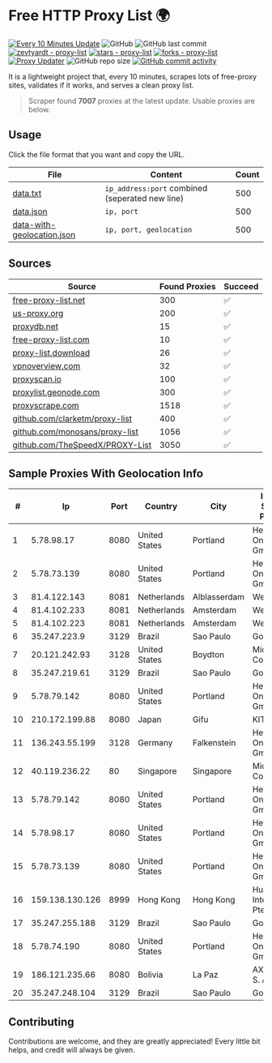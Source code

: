 
# Free HTTP Proxy List 🌍

[![Every 10 Minutes Update](https://github.com/mertguvencli/http-proxy-list/actions/workflows/main.yml/badge.svg?branch=main)](https://github.com/mertguvencli/http-proxy-list/actions/workflows/main.yml)
![GitHub](https://img.shields.io/github/license/mertguvencli/http-proxy-list)
![GitHub last commit](https://img.shields.io/github/last-commit/mertguvencli/http-proxy-list)
[![zevtyardt - proxy-list](https://img.shields.io/static/v1?label=zevtyardt&message=proxy-list&color=blue&logo=github)](https://github.com/zevtyardt/proxy-list "Go to GitHub repo")
[![stars - proxy-list](https://img.shields.io/github/stars/zevtyardt/proxy-list?style=social)](https://github.com/zevtyardt/proxy-list)
[![forks - proxy-list](https://img.shields.io/github/forks/zevtyardt/proxy-list?style=social)](https://github.com/zevtyardt/proxy-list)
[![Proxy Updater](https://github.com/zevtyardt/proxy-list/workflows/Proxy%20Updater/badge.svg)](https://github.com/zevtyardt/proxy-list/actions?query=workflow:"Proxy+Updater")
![GitHub repo size](https://img.shields.io/github/repo-size/zevtyardt/proxy-list)
[![GitHub commit activity](https://img.shields.io/github/commit-activity/m/zevtyardt/proxy-list?logo=commits)](https://github.com/zevtyardt/proxy-list/commits/main)

It is a lightweight project that, every 10 minutes, scrapes lots of free-proxy sites, validates if it works, and serves a clean proxy list.

> Scraper found **7007** proxies at the latest update. Usable proxies are below.

## Usage

Click the file format that you want and copy the URL.

|File|Content|Count|
|----|-------|-----|
|[data.txt](https://raw.githubusercontent.com/mertguvencli/http-proxy-list/main/proxy-list/data.txt)|`ip_address:port` combined (seperated new line)|500|
|[data.json](https://raw.githubusercontent.com/mertguvencli/http-proxy-list/main/proxy-list/data.json)|`ip, port`|500|
|[data-with-geolocation.json](https://raw.githubusercontent.com/mertguvencli/http-proxy-list/main/proxy-list/data-with-geolocation.json)|`ip, port, geolocation`|500|

## Sources

|Source|Found Proxies|Succeed|
|------|-------------|-------|
|[free-proxy-list.net](https://free-proxy-list.net)|300|✅|
|[us-proxy.org](https://www.us-proxy.org)|200|✅|
|[proxydb.net](http://proxydb.net)|15|✅|
|[free-proxy-list.com](https://free-proxy-list.com/?page=&port=&type%5B%5D=http&type%5B%5D=https&up_time=0&search=Search)|10|✅|
|[proxy-list.download](https://www.proxy-list.download/HTTP)|26|✅|
|[vpnoverview.com](https://vpnoverview.com/privacy/anonymous-browsing/free-proxy-servers)|32|✅|
|[proxyscan.io](https://www.proxyscan.io)|100|✅|
|[proxylist.geonode.com](https://proxylist.geonode.com/api/proxy-list?limit=300&page=1&sort_by=lastChecked&sort_type=desc&protocols=http,https)|300|✅|
|[proxyscrape.com](https://api.proxyscrape.com/v2/?request=displayproxies&protocol=http&timeout=10000&country=all&ssl=all&anonymity=all)|1518|✅|
|[github.com/clarketm/proxy-list](https://raw.githubusercontent.com/clarketm/proxy-list/master/proxy-list-raw.txt)|400|✅|
|[github.com/monosans/proxy-list](https://raw.githubusercontent.com/monosans/proxy-list/main/proxies/http.txt)|1056|✅|
|[github.com/TheSpeedX/PROXY-List](https://raw.githubusercontent.com/TheSpeedX/PROXY-List/master/http.txt)|3050|✅|


## Sample Proxies With Geolocation Info

|#|Ip|Port|Country|City|Internet Service Provider|
|-|--|----|-------|----|-------------------------|
|1|5.78.98.17|8080|United States|Portland|Hetzner Online GmbH|
|2|5.78.73.139|8080|United States|Portland|Hetzner Online GmbH|
|3|81.4.122.143|8081|Netherlands|Alblasserdam|WeservIT|
|4|81.4.102.233|8081|Netherlands|Amsterdam|WeservIT|
|5|81.4.102.223|8081|Netherlands|Amsterdam|WeservIT|
|6|35.247.223.9|3129|Brazil|Sao Paulo|Google LLC|
|7|20.121.242.93|3128|United States|Boydton|Microsoft Corporation|
|8|35.247.219.61|3129|Brazil|Sao Paulo|Google LLC|
|9|5.78.79.142|8080|United States|Portland|Hetzner Online GmbH|
|10|210.172.199.88|8080|Japan|Gifu|KITAGATA|
|11|136.243.55.199|3128|Germany|Falkenstein|Hetzner Online GmbH|
|12|40.119.236.22|80|Singapore|Singapore|Microsoft Corporation|
|13|5.78.79.142|8080|United States|Portland|Hetzner Online GmbH|
|14|5.78.98.17|8080|United States|Portland|Hetzner Online GmbH|
|15|5.78.73.139|8080|United States|Portland|Hetzner Online GmbH|
|16|159.138.130.126|8999|Hong Kong|Hong Kong|Huawei International Pte. Ltd.|
|17|35.247.255.188|3129|Brazil|Sao Paulo|Google LLC|
|18|5.78.74.190|8080|United States|Portland|Hetzner Online GmbH|
|19|186.121.235.66|8080|Bolivia|La Paz|AXS Bolivia S. A.|
|20|35.247.248.104|3129|Brazil|Sao Paulo|Google LLC|



## Contributing

Contributions are welcome, and they are greatly appreciated! Every
little bit helps, and credit will always be given.

